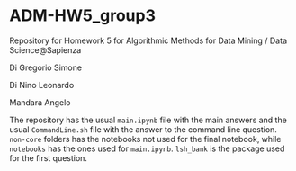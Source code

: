 # ADM-HW5_group3
Repository for Homework 5 for Algorithmic Methods for Data Mining / Data Science@Sapienza

Di Gregorio Simone 

Di Nino Leonardo  

Mandara Angelo

The repository has the usual `main.ipynb` file with the main answers and the usual `CommandLine.sh` file with the answer to the command line question.
`non-core` folders has the notebooks not used for the final notebook, while `notebooks` has the ones used for `main.ipynb`. `lsh_bank` is the package used for the first question.
